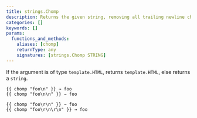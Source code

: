 ```yaml
---
title: strings.Chomp
description: Returns the given string, removing all trailing newline characters and carriage returns.
categories: []
keywords: []
params:
  functions_and_methods:
    aliases: [chomp]
    returnType: any
    signatures: [strings.Chomp STRING]
---
```


If the argument is of type `template.HTML`, returns `template.HTML`, else returns a `string`.

```go-html-template
{{ chomp "foo\n" }} → foo
{{ chomp "foo\n\n" }} → foo

{{ chomp "foo\r\n" }} → foo
{{ chomp "foo\r\n\r\n" }} → foo
```

